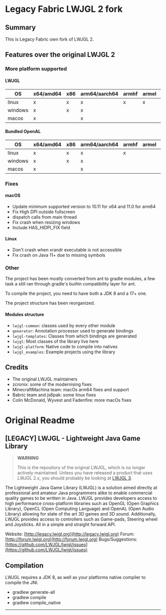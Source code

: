 # Legacy Fabric LWJGL 2 fork
## Summary
This is Legacy Fabric own fork of LWJGL 2.
## Features over the original LWJGL 2
### More platform supported
#### LWJGL
| OS      | x64/amd64 | x86 | arm64/aarch64 | armhf | armel | riscv64 | ppc64le |
|---------|-----------|-----|---------------|-------|-------|---------|---------|
| linux   | x         | x   | x             | x     | x     | x       | x       |
| windows | x         | x   | x             |       |       |         |         |
| macos   | x         |     | x             |       |       |         |         |
#### Bundled OpenAL
| OS      | x64/amd64 | x86 | arm64/aarch64 | armhf | armel | riscv64 | ppc64le |
|---------|-----------|-----|---------------|-------|-------|---------|---------|
| linux   | x         | x   | x             | x     |       | x       | x       |
| windows | x         | x   | x             |       |       |         |         |
| macos   | x         |     | x             |       |       |         |         |
### Fixes
#### macOS
* Update minimum supported version to 10.11 for x64 and 11.0 for arm64
* Fix High DPI outside fullscreen
* dispatch calls from main thread
* Fix crash when resizing windows
* Include HAS_HIDPI_FIX field
#### Linux
* Don't crash when xrandr executable is not accessible
* Fix crash on Java 11+ due to missing symbols

### Other
The project has been mostly converted from ant to gradle modules, a few task a still ran through gradle's builtin compatibility layer for ant.

To compile the project, you need to have both a JDK 8 and a 17+ one.

The project structure has been reorganized.

#### Modules structure
* `lwjgl-common`: classes used by every other module
* `generator`: Annotation processor used to generate bindings
* `lwjgl-templates`: Classes from which bindings are generated
* `lwjgl`: Most classes of the library live here
* `lwjgl-platform`: Native code to compile into natives
* `lwjgl_examples`: Example projects using the library

## Credits
- The original LWJGL maintainers
- zcronix: some of the modernising fixes
- MinecraftMachina team: macOs arm64 fixes and support
- Babric team and js6pak: some linux fixes
- Colin McDonald, Wyvest and Fadenfire: more macOs fixes

# Original Readme
## [LEGACY] LWJGL - Lightweight Java Game Library

> **WARNING**
> 
> This is the repository of the original LWJGL, which is no longer actively maintained. Unless you have released a product that uses LWJGL 2.x, you should probably be looking at [LWJGL 3](https://github.com/LWJGL/lwjgl3).

The Lightweight Java Game Library (LWJGL) is a solution aimed directly at professional and amateur Java programmers alike to enable commercial quality games to be written in Java. 
LWJGL provides developers access to high performance cross-platform libraries such as OpenGL (Open Graphics Library), OpenCL (Open Computing Language) and OpenAL (Open Audio Library) allowing for state of the art 3D games and 3D sound.
Additionally, LWJGL provides access to controllers such as Game-pads, Steering wheel and Joysticks.
All in a simple and straight forward API.

Website: [http://legacy.lwjgl.org](http://legacy.lwjgl.org)
Forum: [http://forum.lwjgl.org](http://forum.lwjgl.org)
Bugs/Suggestions: [https://github.com/LWJGL/lwjgl/issues](https://github.com/LWJGL/lwjgl/issues)

Compilation
-----------

LWJGL requires a JDK 8, as well as your platforms native compiler to compile the JNI.

* gradlew generate-all
* gradlew compile
* gradlew compile_native

-----------


